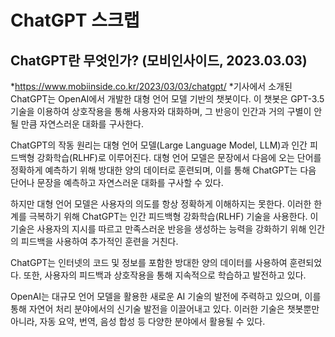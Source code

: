 # ChatGPT 스크랩

## ChatGPT란 무엇인가? (모비인사이드, 2023.03.03)
*https://www.mobiinside.co.kr/2023/03/03/chatgpt/
*기사에서 소개된 ChatGPT는 OpenAI에서 개발한 대형 언어 모델 기반의 챗봇이다. 이 챗봇은 GPT-3.5 기술을 이용하여 상호작용을 통해 사용자와 대화하며, 그 반응이 인간과 거의 구별이 안 될 만큼 자연스러운 대화를 구사한다.

ChatGPT의 작동 원리는 대형 언어 모델(Large Language Model, LLM)과 인간 피드백형 강화학습(RLHF)로 이루어진다. 대형 언어 모델은 문장에서 다음에 오는 단어를 정확하게 예측하기 위해 방대한 양의 데이터로 훈련되며, 이를 통해 ChatGPT는 다음 단어나 문장을 예측하고 자연스러운 대화를 구사할 수 있다.

하지만 대형 언어 모델은 사용자의 의도를 항상 정확하게 이해하지는 못한다. 이러한 한계를 극복하기 위해 ChatGPT는 인간 피드백형 강화학습(RLHF) 기술을 사용한다. 이 기술은 사용자의 지시를 따르고 만족스러운 반응을 생성하는 능력을 강화하기 위해 인간의 피드백을 사용하여 추가적인 훈련을 거친다.

ChatGPT는 인터넷의 코드 및 정보를 포함한 방대한 양의 데이터를 사용하여 훈련되었다. 또한, 사용자의 피드백과 상호작용을 통해 지속적으로 학습하고 발전하고 있다.

OpenAI는 대규모 언어 모델을 활용한 새로운 AI 기술의 발전에 주력하고 있으며, 이를 통해 자연어 처리 분야에서의 신기술 발전을 이끌어내고 있다. 이러한 기술은 챗봇뿐만 아니라, 자동 요약, 번역, 음성 합성 등 다양한 분야에서 활용될 수 있다.
